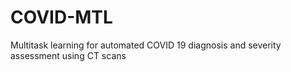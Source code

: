 # COVID-MTL
Multitask learning for automated COVID 19 diagnosis and severity assessment using CT scans

